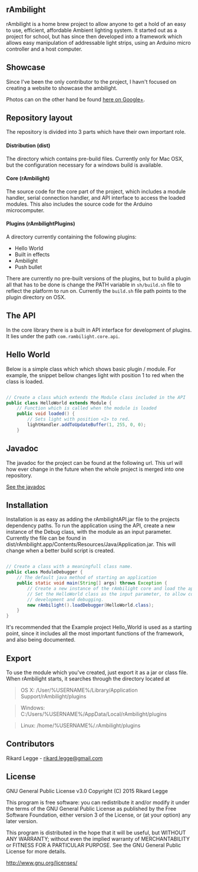 ## rAmbilight

rAmbilight is a home brew project to allow anyone to get a hold of  an easy to use, efficient, affordable Ambient lighting system. It started out as a project for school, but has since then developed into a framework which allows easy manipulation of addressable light strips, using an Arduino micro controller and a host computer.

## Showcase

Since I've been the only contributor to the project, I havn't focused on creating a website to showcase the ambilight.

Photos can on the other hand be found [here on Google+](https://plus.google.com/photos/104773716095315761126/albums/6078003639491029425?authkey=CK3J6PTm6f3rCw).

## Repository layout

The repository is divided into 3 parts which have their own important role.

#### Distribution (dist)

The directory which contains pre-build files. Currently only for Mac OSX, but the configuration necessary for a windows build is available. 

#### Core (rAmbilight)

The source code for the core part of the project, which includes a module handler, serial connection handler, and API interface to access the loaded modules. This also includes the source code for the Arduino microcomputer.

#### Plugins (rAmbilightPlugins)

A directory currently containing the following plugins:
+ Hello World
+ Built in effects
+ Ambilight
+ Push bullet

There are currently no pre-built versions of the plugins, but to build a plugin all that has to be done is change the PATH variable in `sh/build.sh` file to reflect the platform to run on. Currently the `build.sh` file path points to the plugin directory on OSX.

## The API

In the core library there is a built in API interface for development of plugins. 
It lies under the path `com.rambilight.core.api`.

## Hello World

Below is a simple class which which shows basic plugin / module. For example, the snippet bellow changes light with position 1 to red when the class is loaded.

```java

// Create a class which extends the Module class included in the API
public class HelloWorld extends Module {
    // Function which is called when the module is loaded
    public void loaded() {
        // Sets light with position <1> to red.
        lightHandler.addToUpdateBuffer(1, 255, 0, 0);
    }
```

## Javadoc
The javadoc for the project can be found at the following url. This url will how ever change in the future when the whole project is merged into one repository. 

[See the javadoc](http://rikardlegge.github.io/rAmbilight/)

## Installation

Installation is as easy as adding the rAmbilightAPI.jar file to the projects dependency paths. 
To run the application using the API, create a new instance of the Debug class, with the module as an input parameter.
Currently the file can be found in dist/rAmbilight.app/Contents/Resources/Java/Application.jar.
This will change when a better build script is created.

```java

// Create a class with a meaningfull class name.
public class ModuleDebugger {
    // The default java method of starting an application
    public static void main(String[] args) throws Exception {
        // Create a new instance of the rAmbilight core and load the application in debug mode. 
        // Set the HelloWorld class as the input parameter, to allow code hotswap and speed up 
        // development and debugging.
        new rAmbilight().loadDebugger(HelloWorld.class);
    }
}

```


It's recommended that the Example project Hello_World is used as a starting point, since it includes all the most important functions of the framework, and also being documented.

## Export

To use the module which you've created, just export it as a jar or class file. When rAmbilight starts, it searches through the directory located at
> OS X: /User/%USERNAME%/Library/Application Support/rAmbilight/plugins

> Windows: C:/Users/%USERNAME%/AppData/Local/rAmbilight/plugins

> Linux: /home/%USERNAME%/.rAmbilight/plugins

## Contributors
Rikard Legge  - rikard.legge@gmail.com

## License
GNU General Public License v3.0
Copyright (C) 2015 Rikard Legge

This program is free software: you can redistribute it and/or modify
it under the terms of the GNU General Public License as published by
the Free Software Foundation, either version 3 of the License, or
(at your option) any later version.

This program is distributed in the hope that it will be useful,
but WITHOUT ANY WARRANTY; without even the implied warranty of
MERCHANTABILITY or FITNESS FOR A PARTICULAR PURPOSE.  See the
GNU General Public License for more details.

http://www.gnu.org/licenses/
